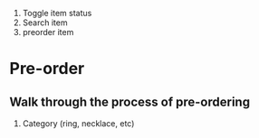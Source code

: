1. Toggle item status
2. Search item
3. preorder item

# Pre-order

## Walk through the process of pre-ordering

1. Category (ring, necklace, etc)
